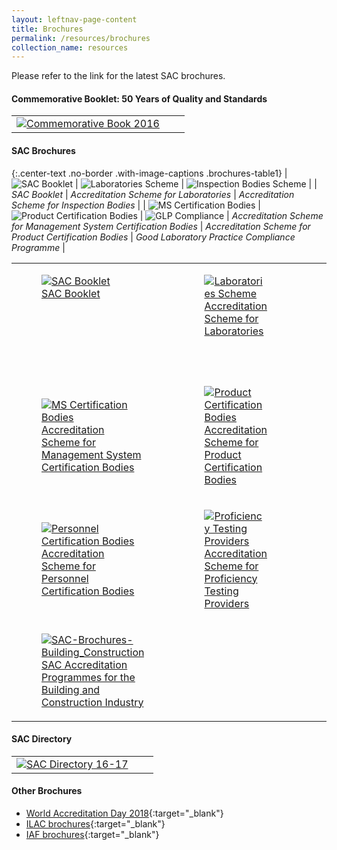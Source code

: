 ```yaml
---
layout: leftnav-page-content
title: Brochures
permalink: /resources/brochures
collection_name: resources
---
```

Please refer to the link for the latest SAC brochures.

#### Commemorative Booklet: 50 Years of Quality and Standards
<table class="brochures-table" border="0" cellpadding="20">
  <tbody>
    <tr>
      <td><a href="https://spring.enterprisesg.gov.sg/Resources/Documents/50_years_of_quality_and_standards/web/html5/index.html" target="_blank"><img src="/images/brochures/Comm%20Book%202016.png" alt="Commemorative Book 2016"/></a></td>
      <td></td>
      <td></td>
    </tr>
  </tbody>
</table>  


#### SAC Brochures

{:.center-text .no-border .with-image-captions .brochures-table1}
|![SAC Booklet](/images/brochures/SAC-Booklet.jpg)  | ![Laboratories Scheme](/images/brochures/SAC-Brochures-LA.jpg) | ![Inspection Bodies Scheme](/images/brochures/SAC-Brochures-IB.jpg) |
| _SAC Booklet_ | _Accreditation Scheme for Laboratories_ | _Accreditation Scheme for Inspection Bodies_ |
| ![MS Certification Bodies](/images/brochures/SAC-Brochures-MS.jpg) |  ![Product Certification Bodies](/images/brochures/SAC-Brochures-PC.PNG) | ![GLP Compliance](/images/brochures/SAC-Brochures-GLP.jpg)
| _Accreditation Scheme for Management System Certification Bodies_ | _Accreditation Scheme for Product Certification Bodies_ | _Good Laboratory Practice Compliance Programme_ |

<table class="brochures-table" border="0" cellpadding="20">
  <tbody>
    <tr>
      <td valign="top">
        <a href="/files/brochures/SAC-Booklet.pdf" target="_blank">
         <figure>
  	   <img src="/images/brochures/SAC-Booklet.jpg" alt="SAC Booklet"/>
  	   <figcaption>SAC Booklet</figcaption>
	</figure>
        </a>
      </td>
      <td valign="top">
        <a href="/files/brochures/SAC%20Brochure%20-%20Accreditation%20Scheme%20for%20Laboratories.pdf" target="_blank">
          <figure>
  	    <img src="/images/brochures/SAC-Brochures-LA.jpg" alt="Laboratories Scheme"/>
  	    <figcaption>Accreditation Scheme for Laboratories</figcaption>
	  </figure>
        </a>
      </td>
      <td valign="top">
        <a href="/files/brochures/SAC%20Brochure%20-%20Accreditation%20Scheme%20for%20Inspection%20Bodies.pdf" target="_blank">
          <figure>
      	    <img src="/images/brochures/SAC-Brochures-IB.jpg" alt="Inspection Bodies Scheme"/>
    	    <figcaption>Accreditation Scheme for Inspection Bodies</figcaption>
	  </figure>
        </a>
      </td>
    </tr>
    <tr>
      <td>
        <a href="/files/brochures/SAC%20Brochure%20-%20Accreditation%20Scheme%20for%20Managament%20System%20Certification%20Bodies.pdf" target="_blank">
	  <figure>
  	    <img src="/images/brochures/SAC-Brochures-MS.jpg" alt="MS Certification Bodies"/>
  	    <figcaption>Accreditation Scheme for Management System Certification Bodies</figcaption>
	  </figure>
	 </a>
      </td>
      <td>
        <a href="/files/brochures/SAC%20Brochure%20-%20Accreditation%20Scheme%20for%20Product%20Certification%20Bodies.pdf" target="_blank">
	  <figure>
  	   <img src="/images/brochures/SAC-Brochures-PC.PNG" alt="Product Certification Bodies"/>
  	   <figcaption>Accreditation Scheme for Product Certification Bodies</figcaption>
	  </figure>
	</a>
      </td>
      <td>
        <a href="/files/brochures/SAC%20Brochure%20-%20Good%20Laboratory%20Practice%20Compliance%20Programme.pdf" target="_blank">
	  <figure>
  	    <img src="/images/brochures/SAC-Brochures-GLP.jpg" alt="GLP Compliance"/>
  	    <figcaption>Good Laboratory Practice Compliance Programme</figcaption>
	  </figure>
	</a>
      </td>
    </tr>
    <tr>
      <td>
        <a href="/files/brochures/SAC%20Brochure%20-%20Accreditation%20Scheme%20for%20Personnel%20Certification%20Bodies.pdf" target="_blank">
	  <figure>
  	    <img src="/images/brochures/SAC-Brochures-PCB.jpg" alt="Personnel Certification Bodies"/>
  	    <figcaption>Accreditation Scheme for Personnel Certification Bodies</figcaption>
	  </figure>	
	</a>
      </td>
      <td>
        <a href="/files/brochures/SAC%20Brochure%20-%20Accreditation%20Scheme%20for%20Proficiency%20Testing%20Providers.pdf" target="_blank">
	  <figure>
  	    <img src="/images/brochures/SAC-Brochures-PTP.jpg" alt="Proficiency Testing Providers"/>
  	    <figcaption>Accreditation Scheme for Proficiency Testing Providers</figcaption>
	  </figure>
	</a>
      </td>
      <td>
        <a href="/files/brochures/SAC%20Brochure%20-%20SAC%20Accreditation%20Mark.pdf" target="_blank">
	  <figure>
  	   <img src="/images/brochures/SAC-Brochures-SAC%20Accreditation%20Marks.jpg" alt="SAC Accreditation Marks"/>
  	   <figcaption>SAC Accreditation Marks</figcaption>
	  </figure>
	</a>
      </td>
    </tr>
    <tr>
      <td>
        <a href="/files/brochures/SAC%20Accreditation%20Programmes%20for%20the%20Building%20and%20Construction%20Industry.pdf" target="_blank">
	  <figure>
  	    <img src="/images/brochures/SAC-Brochures-Building_Construction.PNG" alt="SAC-Brochures-Building_Construction"/>
  	    <figcaption>SAC Accreditation Programmes for the Building and Construction Industry</figcaption>
	  </figure>
	</a>
      </td>
      <td></td>
      <td></td>
    </tr>
  </tbody>
 </table>


#### SAC Directory
<table class="brochures-table" border="0" cellpadding="20">
  <tbody>
    <tr>
      <td><a href="/files/brochures/SAC%20Directory%2016-17%20Final.pdf" target="_blank"><img src="/images/brochures/SAC%20Directory%20Cover%201617.png" alt="SAC Directory 16-17"/></a></td>
      <td></td>
      <td></td>
    </tr>
  </tbody>
</table> 


#### Other Brochures
* [World Accreditation Day 2018](http://ilac.org/news-and-events/world-accreditation-day/){:target="_blank"}
* [ILAC brochures](https://ilac.org/publications-and-resources/ilac-promotional-brochures/){:target="_blank"}
* [IAF brochures](https://www.iaf.nu/articles/Promotional_Documents/300){:target="_blank"}
